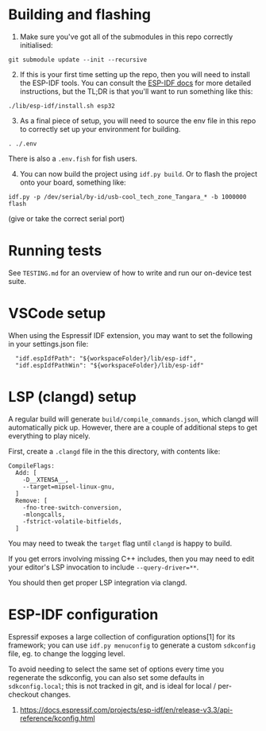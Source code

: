 # Building and flashing

1. Make sure you've got all of the submodules in this repo correctly initialised:

```
git submodule update --init --recursive
```

2. If this is your first time setting up the repo, then you will need to install
the ESP-IDF tools. You can consult the [ESP-IDF docs](https://docs.espressif.com/projects/esp-idf/en/latest/esp32/get-started/linux-macos-setup.html)
for more detailed instructions, but the TL;DR is that you'll want to run
something like this:

```
./lib/esp-idf/install.sh esp32
```

3. As a final piece of setup, you will need to source the env file in this repo
to correctly set up your environment for building.

```
. ./.env
```

There is also a `.env.fish` for fish users.

4. You can now build the project using `idf.py build`. Or to flash the project
onto your board, something like:

```
idf.py -p /dev/serial/by-id/usb-cool_tech_zone_Tangara_* -b 1000000 flash
```

(give or take the correct serial port)

# Running tests

See `TESTING.md` for an overview of how to write and run our on-device test suite.

# VSCode setup

When using the Espressif IDF extension, you may want to set the following in your settings.json file:
```
  "idf.espIdfPath": "${workspaceFolder}/lib/esp-idf",
  "idf.espIdfPathWin": "${workspaceFolder}/lib/esp-idf"
```

# LSP (clangd) setup

A regular build will generate `build/compile_commands.json`, which clangd will
automatically pick up. However, there are a couple of additional steps to get
everything to play nicely.

First, create a `.clangd` file in the this directory, with contents like:

```
CompileFlags:
  Add: [
    -D__XTENSA__,
    --target=mipsel-linux-gnu,
  ]
  Remove: [
    -fno-tree-switch-conversion,
    -mlongcalls,
    -fstrict-volatile-bitfields,
  ]
```

You may need to tweak the `target` flag until `clangd` is happy to build.

If you get errors involving missing C++ includes, then you may need to edit
your editor's LSP invocation to include `--query-driver=**`.

You should then get proper LSP integration via clangd.

# ESP-IDF configuration

Espressif exposes a large collection of configuration options[1] for its
framework; you can use `idf.py menuconfig` to generate a custom `sdkconfig`
file, eg. to change the logging level.

To avoid needing to select the same set of options every time you regenerate
the sdkconfig, you can also set some defaults in `sdkconfig.local`; this is not
tracked in git, and is ideal for local / per-checkout changes.

1. https://docs.espressif.com/projects/esp-idf/en/release-v3.3/api-reference/kconfig.html
